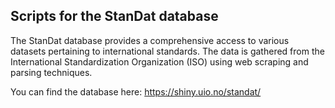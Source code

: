 ## Scripts for the StanDat database

The StanDat database provides a comprehensive access to various datasets pertaining to international standards. The data is gathered from the International Standardization Organization (ISO) using web scraping and parsing techniques.

You can find the database here: https://shiny.uio.no/standat/


